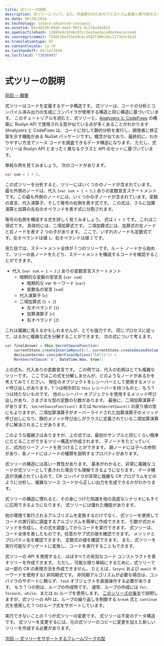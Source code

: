 ```yaml
---
title: 式ツリーの説明
description: 式ツリーについて、また、外部実行のためのアルゴリズム変換と実行前のコード検査で式ツリーがいかに役立つかについて説明します。
ms.date: 06/20/2016
ms.technology: csharp-advanced-concepts
ms.assetid: bbcdd339-86eb-4ae5-9911-4c214a39a92d
ms.openlocfilehash: 12093e9c9246c87cc5ea3aedaca6ba34acacce4d
ms.sourcegitcommit: 7588136e355e10cbc2582f389c90c127363c02a5
ms.translationtype: HT
ms.contentlocale: ja-JP
ms.lasthandoff: 03/14/2020
ms.locfileid: "73036993"
---
```

# <a name="expression-trees-explained"></a>式ツリーの説明

[前回 -- 概要](expression-trees.md)

式ツリーはコードを定義するデータ構造です。 式ツリーは、コードの分析とコンパイル済み出力の生成にコンパイラが使用する構造と同じ構造に基づいています。 このチュートリアルを読むと、式ツリーと、[Analyzers と CodeFixes](https://github.com/dotnet/roslyn-analyzers) の構築に Roslyn API で使用される型が似ている点が多くあることがわかります
(Analyzers と CodeFixes は、コードに対して静的分析を実行し、開発者に修正案を示す機能がある NuGet パッケージです)。概念が似ており、最終的に、わかりやすい方法でソース コードを調査できるデータ構造になります。 ただし、式ツリーは Roslyn API とまったく異なるクラスと API のセットに基づいています。

単純な例を見てみましょう。
次のコードがあります。

```csharp
var sum = 1 + 2;
```

この式ツリーを分析すると、ツリーにはいくつかのノードが含まれています。
最も外側のノードは、代入 (`var sum = 1 + 2;`) ありの変数宣言ステートメントです。この最も外側のノードには、いくつかの子ノードが含まれています。変数の宣言、代入演算子、そして等号の右側を表す式です。 この式は、さらに加算演算と加算の左右のオペランドを表す式に分割されます。

等号の右側を構成する式を詳しく見てみましょう。
式は `1 + 2` です。 これは二項式です。 具体的には、二項加算式です。 二項加算式には、加算式の左ノードと右ノードを表す 2 つの子があります。 ここで、いずれのノードも定数式です。左オペランドは値 `1`、右オペランドは値 `2` です。

見た目では、ステートメント全体が 1 つのツリーです。ルート ノードから始めて、ツリーの各ノードをたどり、ステートメントを構成するコードを確認することができます。

- 代入 (`var sum = 1 + 2;`) ありの変数宣言ステートメント
  - 暗黙的な変数の型宣言 (`var sum`)
    - 暗黙的な var キーワード (`var`)
    - 変数名の宣言 (`sum`)
  - 代入演算子 (`=`)
  - 二項加算式 (`1 + 2`)
    - 左オペランド (`1`)
    - 加算演算子 (`+`)
    - 右オペランド (`2`)

これは複雑に見えるかもしれませんが、とても強力です。 同じプロセスに従って、はるかに複雑な式を分解することができます。 次の式について考えます。

```csharp
var finalAnswer = this.SecretSauceFunction(
    currentState.createInterimResult(), currentState.createSecondValue(1, 2),
    decisionServer.considerFinalOptions("hello")) +
    MoreSecretSauce('A', DateTime.Now, true);
```

上の式も、代入ありの変数宣言です。
この例では、代入の右側はとても複雑なツリーです。
ここではこの式を分解しませんが、どのようなノードがあるかを考えてみてください。 現在のオブジェクトをレシーバーとして使用するメソッド呼び出しがあります。1 つは明示的な `this` レシーバーを持つものと、もう 1 つは持たないものです。 他のレシーバー オブジェクトを使用するメソッド呼び出しがあり、さまざまな型の定数の引数があります。 最後に、二項加算演算子があります。 `SecretSauceFunction()` または `MoreSecretSauce()` の戻り値の型にもよりますが、二項加算演算子がオーバーライドされた加算演算子のメソッド呼び出しになり、静的メソッド呼び出しがクラスに定義されている二項加算演算子に解決されることがあります。

このような複雑さはありますが、上の式では、最初のサンプルと同じくらい簡単にたどることができるツリー構造が作成されます。 子ノードをたどっていくと、式内のリーフ ノードを見つけることができます。 親ノードには子への参照があり、各ノードにはノードの種類を説明するプロパティがあります。

式ツリーの構造には高い一貫性があります。 基本がわかると、非常に複雑なコードが式ツリーとして表された場合でも理解できるようになります。 データ構造が洗練されているので、C# コンパイラが非常に複雑な C# プログラムをどのように分析し、複雑なソース コードから正しい出力を生成できるかがわかります。

式ツリーの構造に慣れると、その身につけた知識を他の高度なシナリオにもすぐに応用できるようになります。 式ツリーには優れた機能があります。

他の環境で実行されるアルゴリズムを変換するだけでなく、式ツリーを使用してコードの実行前に調査するアルゴリズムを簡単に作成できます。 引数が式のメソッドを作成し、その式を調査してからコードを実行できます。 式ツリーは、コード全体を表したものです。任意のサブ式の値を確認できます。
メソッドとプロパティ名を確認できます。 定数式の値を確認できます。
また、式ツリーを実行可能なデリゲートに変換し、コードを実行することもできます。

式ツリーの API を使用すると、ほぼすべての有効なコード コンストラクトを表すツリーを作成できます。 ただし、可能な限り単純にするために、式ツリーでは一部の C# の表現方法を作成できません。 たとえば、(`async` および `await` キーワードを使用する) 非同期式です。 非同期アルゴリズムが必要な場合は、コンパイラのサポートに頼らず、`Task` オブジェクトを直接操作する必要があります。 もう 1 つの例は、ループの作成時です。 通常、ループの作成には `for`、`foreach`、`while`、または `do` ループを使用します。 [このシリーズの後半](expression-trees-building.md)で説明しますが、式ツリーの API は、ループの繰り返しを制御する `break` 式と `continue` 式を使用した 1 つのループ式をサポートしています。

実行できないことの 1 つが式ツリーの変更です。  式ツリーは不変のデータ構造です。 式ツリーを変更するには、元の式ツリーのコピーに変更を加えた新しいツリーを作成する必要があります。

[次回 -- 式ツリーをサポートするフレームワークの型](expression-classes.md)

